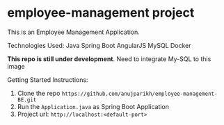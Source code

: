 # employee-management project

This is an Employee Management Application.

Technologies Used:
Java
Spring Boot
AngularJS
MySQL
Docker

**This repo is still under development**. Need to integrate My-SQL to this image

Getting Started Instructions:

1) Clone the repo `https://github.com/anujparikh/employee-management-BE.git`  
2) Run the `Application.java` as Spring Boot Application  
3) Project url: `http://localhost:<default-port>`  
